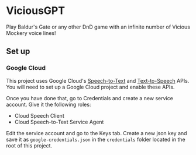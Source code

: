 # ViciousGPT

Play Baldur's Gate or any other DnD game with an infinite number of Vicious Mockery voice lines!

## Set up

### Google Cloud

This project uses Google Cloud's [Speech-to-Text](https://cloud.google.com/speech-to-text) and [Text-to-Speech](https://cloud.google.com/text-to-speech) APIs.
You will need to set up a Google Cloud project and enable these APIs.

Once you have done that, go to Credentials and create a new service account. Give it the following roles:
- Cloud Speech Client
- Cloud Speech-to-Text Service Agent

Edit the service account and go to the Keys tab. Create a new json key and save it as `google-credentials.json` in the `credentials` folder located in the root of this project.

